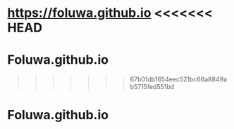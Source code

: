 
https://foluwa.github.io
<<<<<<< HEAD
=======

# Foluwa.github.io
>>>>>>> 67b01db1654eec521bc66a8849ab5715fed551bd

# Foluwa.github.io